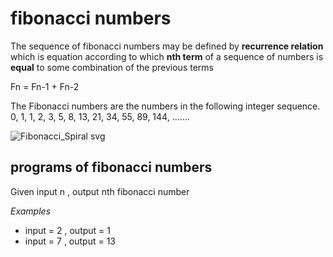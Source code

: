 # fibonacci numbers

The sequence of fibonacci numbers may be defined by **recurrence relation** which is equation according to which **nth term** of a sequence of numbers is **equal** to some combination of the previous terms 

Fn = Fn-1 + Fn-2

The Fibonacci numbers are the numbers in the following integer sequence.
0, 1, 1, 2, 3, 5, 8, 13, 21, 34, 55, 89, 144, …….

![Fibonacci_Spiral svg](https://user-images.githubusercontent.com/115074648/194080268-fbf00d7a-6b9e-47cd-8ba1-680a6d5f2f5f.png)

## programs of fibonacci numbers
Given input n , output nth fibonacci number

*Examples*
- input = 2 , output = 1
- input = 7 , output = 13
